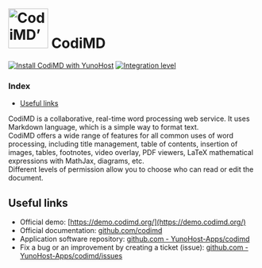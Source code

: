# <img src="/images/codimd_logo.png" height="80px" alt="CodiMD’s logo"> CodiMD

[![Install CodiMD with YunoHost](https://install-app.yunohost.org/install-with-yunohost.svg)](https://install-app.yunohost.org/?app=codimd) [![Integration level](https://dash.yunohost.org/integration/codimd.svg)](https://dash.yunohost.org/appci/app/codimd)

### Index

- [Useful links](#useful-links)

CodiMD is a collaborative, real-time word processing web service. It uses Markdown language, which is a simple way to format text.  
CodiMD offers a wide range of features for all common uses of word processing, including title management, table of contents, insertion of images, tables, footnotes, video overlay, PDF viewers, LaTeX mathematical expressions with MathJax, diagrams, etc.  
Different levels of permission allow you to choose who can read or edit the document.

## Useful links

+ Official demo: [https://demo.codimd.org/](https://demo.codimd.org/)
+ Official documentation: [github.com/codimd](https://github.com/codimd/server/tree/master/docs/)
+ Application software repository: [github.com - YunoHost-Apps/codimd](https://github.com/YunoHost-Apps/codimd_ynh)
+ Fix a bug or an improvement by creating a ticket (issue): [github.com - YunoHost-Apps/codimd/issues](https://github.com/YunoHost-Apps/codimd_ynh/issues)
